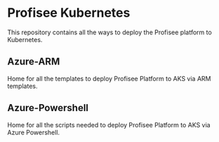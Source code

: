 # **<span class="underline">Profisee Kubernetes</span>**

This repository contains all the ways to deploy the Profisee platform to Kubernetes.

## Azure-ARM

Home for all the templates to deploy Profisee Platform to AKS via ARM templates.

## Azure-Powershell

Home for all the scripts needed to deploy Profisee Platform to AKS via Azure Powershell.
